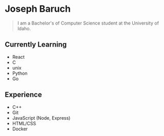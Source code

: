 # Joseph Baruch
> I am a Bachelor's of Computer Science student at the University of Idaho. 
<!---
who is diving into web development.
## Active Projects
- CPP_Testing: https://github.com/JosephPBaruch/CPP_Testing 

- python_ml: https://github.com/JosephPBaruch/python_ml
- web_data_app: https://github.com/JosephPBaruch/data_web_app
--->
## Currently Learning
- React
- C
- unix
- Python
- Go

## Experience
- C++
- Git
- JavaScript (Node, Express)
- HTML/CSS
- Docker

